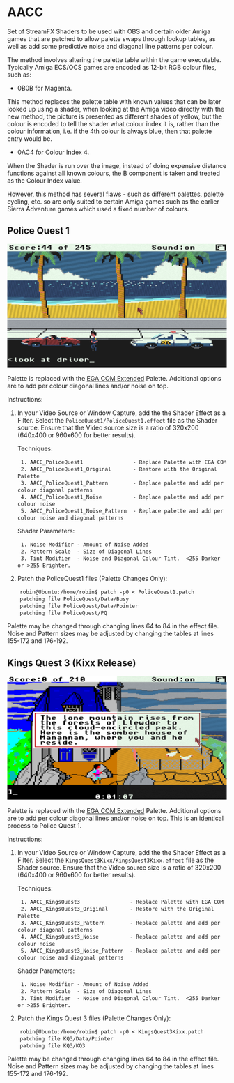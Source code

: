 AACC
====

Set of StreamFX Shaders to be used with OBS and certain older Amiga games that are patched to allow palette swaps through lookup tables, as well as add some predictive noise and diagonal line patterns per colour.

The method involves altering the palette table within the game executable. Typically Amiga ECS/OCS games are encoded as
12-bit RGB colour files, such as:

- 0B0B for Magenta.

This method replaces the palette table with known values that can be later looked up using a shader, when looking at the Amiga video directly with the new method, the picture is presented as different shades of yellow, but the colour is encoded to tell the shader what colour index it is, rather than the colour information, i.e. if the 4th colour is always blue, then that palette entry would be.

- 0AC4 for Colour Index 4.

When the Shader is run over the image, instead of doing expensive distance functions against all known colours, the B component is taken and treated as the Colour Index value.

However, this method has several flaws - such as different palettes, palette cycling, etc. so are only suited to certain Amiga games such as the earlier Sierra Adventure games which used a fixed number of colours.

Police Quest 1
--------------

![Police Quest 1 by Sierra](PoliceQuest1/PoliceQuest1.png)

Palette is replaced with the [EGA COM Extended](https://lospec.com/palette-list/ega-com-extended) Palette. Additional options are to add per colour diagonal lines and/or noise on top.

Instructions:

1. In your Video Source or Window Capture, add the the Shader Effect as a Filter. Select the `PoliceQuest1/PoliceQuest1.effect` file as the Shader source. Ensure that the Video source size is a ratio of 320x200 (640x400 or 960x600 for better results).

    Techniques:

        1. AACC_PoliceQuest1                - Replace Palette with EGA COM
        2. AACC_PoliceQuest1_Original       - Restore with the Original Palette
        3. AACC_PoliceQuest1_Pattern        - Replace palette and add per colour diagonal patterns
        4. AACC_PoliceQuest1_Noise          - Replace palette and add per colour noise
        5. AACC_PoliceQuest1_Noise_Pattern  - Replace palette and add per colour noise and diagonal patterns

    Shader Parameters:

        1. Noise Modifier - Amount of Noise Added
        2. Pattern Scale  - Size of Diagonal Lines
        3. Tint Modifier  - Noise and Diagonal Colour Tint.  <255 Darker or >255 Brighter.
        
2. Patch the PoliceQuest1 files (Palette Changes Only):


~~~
    robin@Ubuntu:/home/robin$ patch -p0 < PoliceQuest1.patch
    patching file PoliceQuest/Data/Busy
    patching file PoliceQuest/Data/Pointer
    patching file PoliceQuest/PQ
~~~

Palette may be changed through changing lines 64 to 84 in the effect file. Noise and Pattern sizes may be adjusted by changing the tables at lines 155-172 and 176-192.


Kings Quest 3 (Kixx Release)
----------------------------

![Kings Quest 3 by Sierra](KingsQuest3Kixx/KingsQuest3Kixx.png)

Palette is replaced with the [EGA COM Extended](https://lospec.com/palette-list/ega-com-extended) Palette. Additional options are to add per colour diagonal lines and/or noise on top. This is an identical process to Police Quest 1.



Instructions:

1. In your Video Source or Window Capture, add the the Shader Effect as a Filter. Select the `KingsQuest3Kixx/KingsQuest3Kixx.effect` file as the Shader source. Ensure that the Video source size is a ratio of 320x200 (640x400 or 960x600 for better results).

    Techniques:

        1. AACC_KingsQuest3                - Replace Palette with EGA COM
        2. AACC_KingsQuest3_Original       - Restore with the Original Palette
        3. AACC_KingsQuest3_Pattern        - Replace palette and add per colour diagonal patterns
        4. AACC_KingsQuest3_Noise          - Replace palette and add per colour noise
        5. AACC_KingsQuest3_Noise_Pattern  - Replace palette and add per colour noise and diagonal patterns

    Shader Parameters:

        1. Noise Modifier - Amount of Noise Added
        2. Pattern Scale  - Size of Diagonal Lines
        3. Tint Modifier  - Noise and Diagonal Colour Tint.  <255 Darker or >255 Brighter.
        
2. Patch the Kings Quest 3 files (Palette Changes Only):


~~~
    robin@Ubuntu:/home/robin$ patch -p0 < KingsQuest3Kixx.patch
    patching file KQ3/Data/Pointer
    patching file KQ3/KQ3
~~~

Palette may be changed through changing lines 64 to 84 in the effect file. Noise and Pattern sizes may be adjusted by changing the tables at lines 155-172 and 176-192.
